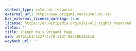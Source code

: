 ```yaml
---
content_type: external-resource
external_url: http://www.origami.vancouver.bc.ca/
has_external_license_warning: true
license: https://en.wikipedia.org/wiki/All_rights_reserved
status: ''
title: Joseph Wu's Origami Page
uid: a0f01161-a227-4c79-a13f-83630b30b81d
wayback_url: ''
---
```


